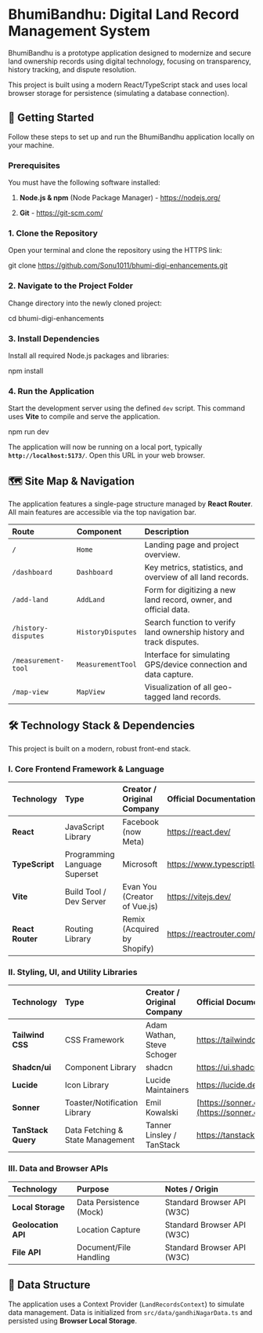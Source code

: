 # BhumiBandhu: Digital Land Record Management System

BhumiBandhu is a prototype application designed to modernize and secure land ownership records using digital technology, focusing on transparency, history tracking, and dispute resolution.

This project is built using a modern React/TypeScript stack and uses local browser storage for persistence (simulating a database connection).

## 🚀 Getting Started

Follow these steps to set up and run the BhumiBandhu application locally on your machine.

### Prerequisites

You must have the following software installed:

1. **Node.js & npm** (Node Package Manager) - <https://nodejs.org/>

2. **Git** - <https://git-scm.com/>

### 1. Clone the Repository

Open your terminal and clone the repository using the HTTPS link:

git clone https://github.com/Sonu1011/bhumi-digi-enhancements.git


### 2. Navigate to the Project Folder

Change directory into the newly cloned project:

cd bhumi-digi-enhancements


### 3. Install Dependencies

Install all required Node.js packages and libraries:

npm install


### 4. Run the Application

Start the development server using the defined `dev` script. This command uses **Vite** to compile and serve the application.

npm run dev


The application will now be running on a local port, typically **`http://localhost:5173/`**. Open this URL in your web browser.

## 🗺️ Site Map & Navigation

The application features a single-page structure managed by **React Router**. All main features are accessible via the top navigation bar.

| Route | Component | Description |
| :--- | :--- | :--- |
| `/` | `Home` | Landing page and project overview. |
| `/dashboard` | `Dashboard` | Key metrics, statistics, and overview of all land records. |
| `/add-land` | `AddLand` | Form for digitizing a new land record, owner, and official data. |
| `/history-disputes` | `HistoryDisputes` | Search function to verify land ownership history and track disputes. |
| `/measurement-tool` | `MeasurementTool` | Interface for simulating GPS/device connection and data capture. |
| `/map-view` | `MapView` | Visualization of all geo-tagged land records. |

## 🛠️ Technology Stack & Dependencies

This project is built on a modern, robust front-end stack.

### I. Core Frontend Framework & Language

| Technology | Type | Creator / Original Company | Official Documentation |
| :--- | :--- | :--- | :--- |
| **React** | JavaScript Library | Facebook (now Meta) | <https://react.dev/> |
| **TypeScript** | Programming Language Superset | Microsoft | <https://www.typescriptlang.org/> |
| **Vite** | Build Tool / Dev Server | Evan You (Creator of Vue.js) | <https://vitejs.dev/> |
| **React Router** | Routing Library | Remix (Acquired by Shopify) | <https://reactrouter.com/> |

### II. Styling, UI, and Utility Libraries

| Technology | Type | Creator / Original Company | Official Documentation |
| :--- | :--- | :--- | :--- |
| **Tailwind CSS** | CSS Framework | Adam Wathan, Steve Schoger | <https://tailwindcss.com/> |
| **Shadcn/ui** | Component Library | shadcn | <https://ui.shadcn.com/> |
| **Lucide** | Icon Library | Lucide Maintainers | <https://lucide.dev/> |
| **Sonner** | Toaster/Notification Library | Emil Kowalski | [https://sonner.emilkowalski.com/](https://sonner.emilkowalski.com/) |
| **TanStack Query** | Data Fetching & State Management | Tanner Linsley / TanStack | <https://tanstack.com/query/latest> |

### III. Data and Browser APIs

| Technology | Purpose | Notes / Origin |
| :--- | :--- | :--- |
| **Local Storage** | Data Persistence (Mock) | Standard Browser API (W3C) |
| **Geolocation API** | Location Capture | Standard Browser API (W3C) |
| **File API** | Document/File Handling | Standard Browser API (W3C) |

## 📝 Data Structure

The application uses a Context Provider (`LandRecordsContext`) to simulate data management. Data is initialized from `src/data/gandhiNagarData.ts` and persisted using **Browser Local Storage**.


